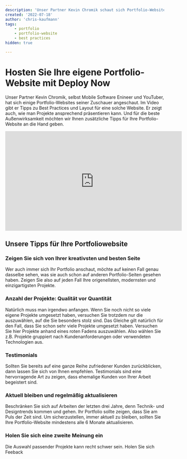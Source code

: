 ```yaml
---
description: 'Unser Partner Kevin Chromik schaut sich Portfolio-Websites seiner Zuschauer und gibt Tipps zu Best Practices und Layout'
created: '2022-07-18'
author: 'chris-kaufmann'
tags:
    - portfolio
    - portfolio-website
    - best practices
hidden: true

---
```

# Hosten Sie Ihre eigene Portfolio-Website mit Deploy Now
Unser Partner Kevin Chromik, selbst Mobile Software Enineer und YouTuber, hat sich einige Portfolio-Websites seiner Zuschauer angeschaut. Im Video gibt er Tipps zu Best Practices und Layout für eine solche Website. 
Er zeigt auch, wie man Projekte ansprechend präsentieren kann. 
Und für die beste Außenwirksamkeit möchten wir Ihnen zusätzliche Tipps für Ihre Portfolio-Website an die Hand geben.

<iframe width="560" height="315" src="https://www.youtube-nocookie.com/embed/5SZqFbLI4DM" 
title="YouTube video player" frameborder="0" allow="accelerometer; autoplay; clipboard-write; 
encrypted-media; gyroscope; picture-in-picture" allowfullscreen></iframe>

## Unsere Tipps für Ihre Portfoliowebsite
### Zeigen Sie sich von Ihrer kreativsten und besten Seite
Wer auch immer sich Ihr Portfolio anschaut, möchte auf keinen Fall genau dasselbe sehen, was sie auch schon auf anderen Portfolio-Seiten gesehen haben. Zeigen Sie also auf jeden Fall Ihre origenellsten, modernsten und einzigartigsten Projekte.

### Anzahl der Projekte: Qualität vor Quantität
Natürlich muss man irgendwo anfangen. Wenn Sie noch nicht so viele eigene Projekte umgesetzt haben, versuchen Sie trotzdem nur die auszuwählen, auf die Sie besonders stolz sind. Das Gleiche gilt natürlich für den Fall, dass Sie schon sehr viele Projekte umgesetzt haben. Versuchen Sie hier Projekte anhand eines roten Fadens auszuwählen. Also wählen Sie z.B. Projekte gruppiert nach Kundenanforderungen oder verwendeten Technologien aus.

### Testimonials
Sollten Sie bereits auf eine ganze Reihe zufriedener Kunden zurückblicken, dann lassen Sie sich von Ihnen empfehlen. Testimonials sind eine hervorragende Art zu zeigen, dass ehemalige Kunden von Ihrer Arbeit begeistert sind. 

### Aktuell bleiben und regelmäßig aktualisieren
Beschränken Sie sich auf Arbeiten der letzten drei Jahre, denn Technik- und Designtrends kommen und gehen. Ihr Portfolio sollte zeigen, dass Sie am Puls der Zeit sind. Um sicherzustellen, immer aktuell zu bleiben, sollten Sie Ihre Portfolio-Website mindestens alle 6 Monate aktualisieren. 

### Holen Sie sich eine zweite Meinung ein
Die Auswahl passender Projekte kann recht schwer sein. Holen Sie sich Feeback 



